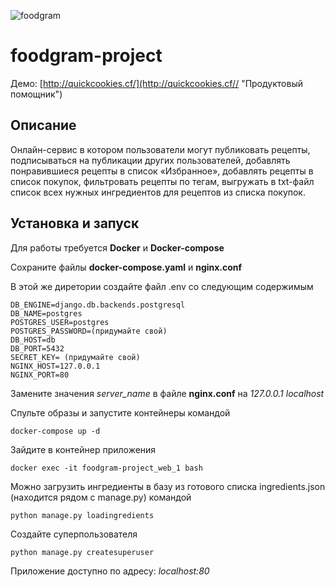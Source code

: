 ![foodgram](https://github.com/Vilbert55/foodgram-project/workflows/foodgram/badge.svg)
# foodgram-project

Демо: [http://quickcookies.cf/](http://quickcookies.cf// "Продуктовый помощник")

## Описание

Онлайн-сервис в котором пользователи могут публиковать рецепты, подписываться на публикации других пользователей, добавлять понравившиеся рецепты в список «Избранное», добавлять рецепты в список покупок, фильтровать рецепты по тегам, выгружать в txt-файл список всех нужных ингредиентов для рецептов из списка покупок.

## Установка и запуск

Для работы требуется **Docker** и **Docker-compose**

Сохраните файлы **docker-compose.yaml** и **nginx.conf**

В этой же диретории создайте файл .env со следующим содержимым
```
DB_ENGINE=django.db.backends.postgresql
DB_NAME=postgres
POSTGRES_USER=postgres
POSTGRES_PASSWORD=(придумайте свой)
DB_HOST=db
DB_PORT=5432
SECRET_KEY= (придумайте свой)
NGINX_HOST=127.0.0.1 
NGINX_PORT=80  
```
Замените значения *server_name* в файле **nginx.conf** на *127.0.0.1 localhost*

Спульте образы и запустите контейнеры командой
```
docker-compose up -d
```
Зайдите в контейнер приложения
```
docker exec -it foodgram-project_web_1 bash
```
Можно загрузить ингредиенты в базу из готового списка ingredients.json (находится рядом с manage.py) командой
```
python manage.py loadingredients
```
Создайте суперпользователя
```
python manage.py createsuperuser
```

Приложение доступно по адресу: *localhost:80*